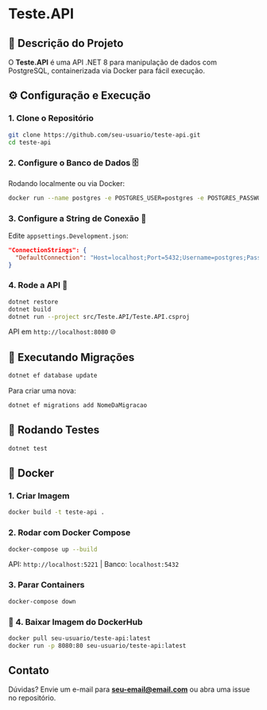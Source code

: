 # Teste.API

## 🚀 Descrição do Projeto
O **Teste.API** é uma API .NET 8 para manipulação de dados com PostgreSQL, containerizada via Docker para fácil execução.

## ⚙️ Configuração e Execução

### 1. Clone o Repositório
```bash
git clone https://github.com/seu-usuario/teste-api.git
cd teste-api
```


### 2. Configure o Banco de Dados 🗄️
Rodando localmente ou via Docker:
```bash
docker run --name postgres -e POSTGRES_USER=postgres -e POSTGRES_PASSWORD=postgres -e POSTGRES_DB=teste -p 5432:5432 -d postgres:13
```


### 3. Configure a String de Conexão 🔧
Edite `appsettings.Development.json`:
```json
"ConnectionStrings": {
  "DefaultConnection": "Host=localhost;Port=5432;Username=postgres;Password=postgres;Database=teste"
}
```


### 4. Rode a API 🚀
```bash
dotnet restore
dotnet build
dotnet run --project src/Teste.API/Teste.API.csproj
```


API em `http://localhost:8080` 🌐


## 📌 Executando Migrações

```bash
dotnet ef database update
```

Para criar uma nova:
```bash
dotnet ef migrations add NomeDaMigracao
```

## 🧪 Rodando Testes

```bash
dotnet test
```

## 🐳 Docker

### 1. Criar Imagem
```bash
docker build -t teste-api .
```


### 2. Rodar com Docker Compose
```bash
docker-compose up --build
```

API: `http://localhost:5221` | Banco: `localhost:5432`


### 3. Parar Containers
```bash
docker-compose down
```


### 🔹 4. Baixar Imagem do DockerHub
```bash
docker pull seu-usuario/teste-api:latest
docker run -p 8080:80 seu-usuario/teste-api:latest
```


## Contato
Dúvidas? Envie um e-mail para **seu-email@email.com** ou abra uma issue no repositório.

